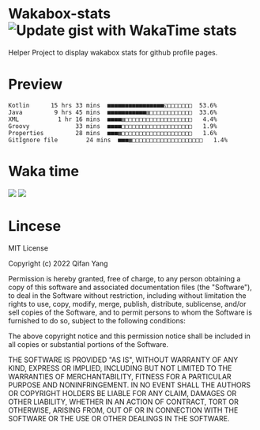  # Wakabox-stats ![Update gist with WakaTime stats](https://github.com/underwindfall/wakabox-stats/workflows/Update%20gist%20with%20WakaTime%20stats/badge.svg)

  Helper Project to display wakabox stats for github profile pages. 
 # Preview 
  
  ```  
 Kotlin      15 hrs 33 mins  ■■■■■■■■■■■■■■■■◱□□□□□□□  53.6%
Java         9 hrs 45 mins  ■■■■■■■■■■■▥□□□□□□□□□□□□  33.6%
XML           1 hr 16 mins  ■■■■▥□□□□□□□□□□□□□□□□□□□   4.4%
Groovy             33 mins  ■■■■□□□□□□□□□□□□□□□□□□□□   1.9%
Properties         28 mins  ■■■▦□□□□□□□□□□□□□□□□□□□□   1.6%
GitIgnore file        24 mins  ■■■▦□□□□□□□□□□□□□□□□□□□□   1.4% 
 ``` 
  
 
 
  
  # Waka time 

  ![](https://wakatime.com/share/@underwindfall/04fb31b6-0c1f-434d-b3a5-ac5e62f5364c.svg)
  ![](https://wakatime.com/share/@underwindfall/3d98f640-5c0f-4faf-b8df-1c48dec045b2.svg)
  
  # Lincese 

  MIT License

  Copyright (c) 2022 Qifan Yang
  
  Permission is hereby granted, free of charge, to any person obtaining a copy
  of this software and associated documentation files (the "Software"), to deal
  in the Software without restriction, including without limitation the rights
  to use, copy, modify, merge, publish, distribute, sublicense, and/or sell
  copies of the Software, and to permit persons to whom the Software is
  furnished to do so, subject to the following conditions:
  
  The above copyright notice and this permission notice shall be included in all
  copies or substantial portions of the Software.
  
  THE SOFTWARE IS PROVIDED "AS IS", WITHOUT WARRANTY OF ANY KIND, EXPRESS OR
  IMPLIED, INCLUDING BUT NOT LIMITED TO THE WARRANTIES OF MERCHANTABILITY,
  FITNESS FOR A PARTICULAR PURPOSE AND NONINFRINGEMENT. IN NO EVENT SHALL THE
  AUTHORS OR COPYRIGHT HOLDERS BE LIABLE FOR ANY CLAIM, DAMAGES OR OTHER
  LIABILITY, WHETHER IN AN ACTION OF CONTRACT, TORT OR OTHERWISE, ARISING FROM,
  OUT OF OR IN CONNECTION WITH THE SOFTWARE OR THE USE OR OTHER DEALINGS IN THE
  SOFTWARE.
